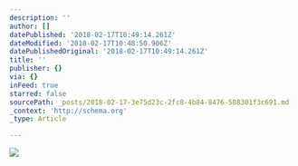 ```yaml
---
description: ''
author: []
datePublished: '2018-02-17T10:49:14.261Z'
dateModified: '2018-02-17T10:48:50.906Z'
datePublishedOriginal: '2018-02-17T10:49:14.261Z'
title: ''
publisher: {}
via: {}
inFeed: true
starred: false
sourcePath: _posts/2018-02-17-3e75d23c-2fc8-4b84-8476-508301f3c691.md
_context: 'http://schema.org'
_type: Article

---
```

![](https://the-grid-user-content.s3-us-west-2.amazonaws.com/b3893378-2aa1-4df3-aea9-d0406375c558.jpg)